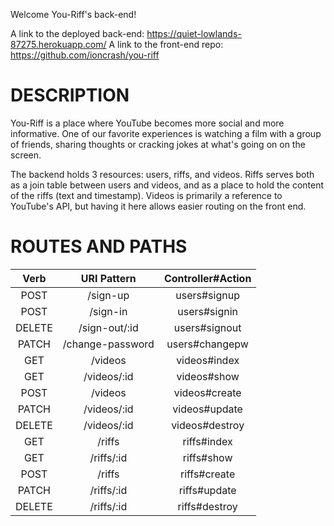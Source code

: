 Welcome You-Riff's back-end!

A link to the deployed back-end: https://quiet-lowlands-87275.herokuapp.com/
A link to the front-end repo: https://github.com/ioncrash/you-riff

# DESCRIPTION #

You-Riff is a place where YouTube becomes more social and more informative. One of our favorite experiences is watching a film with a group of friends, sharing thoughts or cracking jokes at what's going on on the screen.

The backend holds 3 resources: users, riffs, and videos. Riffs serves both as a join table between users and videos, and as a place to hold the content of the riffs (text and timestamp). Videos is primarily a reference to YouTube's API, but having it here allows easier routing on the front end.

# ROUTES AND PATHS #

| Verb            | URI Pattern   | Controller#Action  |
| :----: |:-------------:| :-----:            |
| POST   | /sign-up      | users#signup      |
| POST        | /sign-in      |   users#signin              |
| DELETE | /sign-out/:id   |   users#signout|
| PATCH   | /change-password     | users#changepw      |
| GET        | /videos      |   videos#index             |
| GET | /videos/:id  |   videos#show|
| POST   | /videos    | videos#create    |
| PATCH        | /videos/:id      |   videos#update             |
| DELETE | /videos/:id  |   videos#destroy|
| GET        | /riffs      |   riffs#index             |
| GET | /riffs/:id  |   riffs#show|
| POST   | /riffs    | riffs#create    |
| PATCH        | /riffs/:id      |   riffs#update             |
| DELETE | /riffs/:id  |   riffs#destroy|
